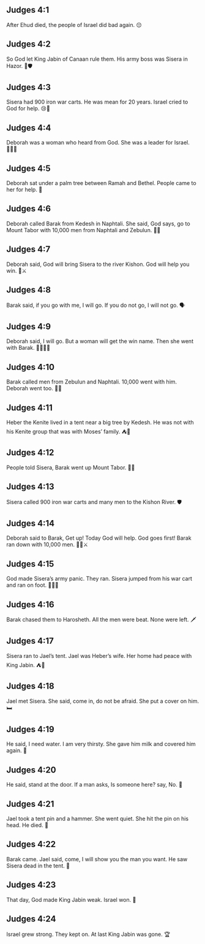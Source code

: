 ## Judges 4:1
After Ehud died, the people of Israel did bad again. 😔
## Judges 4:2
So God let King Jabin of Canaan rule them. His army boss was Sisera in Hazor. 🏰🛡️
## Judges 4:3
Sisera had 900 iron war carts. He was mean for 20 years. Israel cried to God for help. 😢🙏
## Judges 4:4
Deborah was a woman who heard from God. She was a leader for Israel. 👩‍⚖️✨
## Judges 4:5
Deborah sat under a palm tree between Ramah and Bethel. People came to her for help. 🌴
## Judges 4:6
Deborah called Barak from Kedesh in Naphtali. She said, God says, go to Mount Tabor with 10,000 men from Naphtali and Zebulun. 🗻👥
## Judges 4:7
Deborah said, God will bring Sisera to the river Kishon. God will help you win. 🌊⚔️
## Judges 4:8
Barak said, if you go with me, I will go. If you do not go, I will not go. 🗣️
## Judges 4:9
Deborah said, I will go. But a woman will get the win name. Then she went with Barak. 🚶‍♀️🚶‍♂️
## Judges 4:10
Barak called men from Zebulun and Naphtali. 10,000 went with him. Deborah went too. 👣👥
## Judges 4:11
Heber the Kenite lived in a tent near a big tree by Kedesh. He was not with his Kenite group that was with Moses’ family. ⛺🌳
## Judges 4:12
People told Sisera, Barak went up Mount Tabor. 🗻📣
## Judges 4:13
Sisera called 900 iron war carts and many men to the Kishon River. 🛡️
## Judges 4:14
Deborah said to Barak, Get up! Today God will help. God goes first! Barak ran down with 10,000 men. 🏃‍♂️⚔️
## Judges 4:15
God made Sisera’s army panic. They ran. Sisera jumped from his war cart and ran on foot. 🏃‍♂️😨
## Judges 4:16
Barak chased them to Harosheth. All the men were beat. None were left. 🗡️
## Judges 4:17
Sisera ran to Jael’s tent. Jael was Heber’s wife. Her home had peace with King Jabin. ⛺🤝
## Judges 4:18
Jael met Sisera. She said, come in, do not be afraid. She put a cover on him. 🛏️
## Judges 4:19
He said, I need water. I am very thirsty. She gave him milk and covered him again. 🥛
## Judges 4:20
He said, stand at the door. If a man asks, Is someone here? say, No. 🚪
## Judges 4:21
Jael took a tent pin and a hammer. She went quiet. She hit the pin on his head. He died. 🔨
## Judges 4:22
Barak came. Jael said, come, I will show you the man you want. He saw Sisera dead in the tent. 👀
## Judges 4:23
That day, God made King Jabin weak. Israel won. 🙌
## Judges 4:24
Israel grew strong. They kept on. At last King Jabin was gone. 🏆
